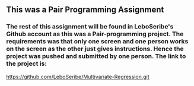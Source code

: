 ## This was a Pair Programming Assignment

### The rest of this assignment will be found in LeboSeribe's Github account as this was a Pair-programming project. The requirements was that only one screen and one person works on the screen as the other just gives instructions. Hence the project was pushed and submitted by one person. The link to the project is:
https://github.com/LeboSeribe/Multivariate-Regression.git
